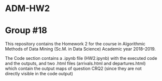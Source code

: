 # ADM-HW2

# Group #18

This repository contains the Homework 2 for the course in Algorithmic Methods of Data Mining (Sc.M. in Data Science)
Academic year 2018–2019.

The Code section contains a .ipynb file (HW2.ipynb) with the executed code and the outputs, and two .html files (arrivals.html and departures.html) which contain the output maps of question CRQ2 (since they are not directly visible in the code output)
